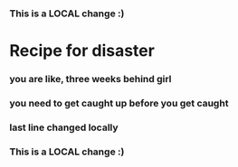 ### This is a LOCAL change :)
# Recipe for disaster
### you are like, three weeks behind girl
### you need to get caught up before you get caught
### last line changed locally
### This is a LOCAL change :)
